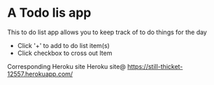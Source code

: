 # A Todo lis app

This to do list app allows you to keep track of to do things for the day
* Click '+' to add to do list item(s)
* Click checkbox to cross out Item

Corresponding Heroku site Heroku site@ https://still-thicket-12557.herokuapp.com/

